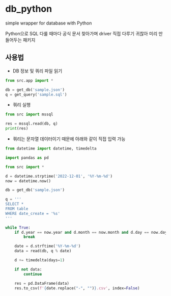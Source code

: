 # db_python

simple wrapper for database with Python

Python으로 SQL 다룰 때마다 공식 문서 찾아가며 driver 직접 다루기 귀찮아 미리 만들어두는 패키지

## 사용법

- DB 정보 및 쿼리 파일 읽기

```python
from src.app import *

db = get_db('sample.json')
q = get_query('sample.sql')
```

- 쿼리 실행

```python
from src import mssql

res = mssql.read(db, q)
print(res)
```

- 쿼리는 문자열 데이터이기 때문에 아래와 같이 직접 입력 가능

```python
from datetime import datetime, timedelta

import pandas as pd

from src import *

d = datetime.strptime('2022-12-01', '%Y-%m-%d')
now = datetime.now()

db = get_db('sample.json')

q = '''
SELECT *
FROM table
WHERE date_create = '%s'
'''

while True:
    if d.year == now.year and d.month == now.month and d.day == now.day:
        break

    date = d.strftime('%Y-%m-%d')
    data = read(db, q % date)

    d += timedelta(days=1)

    if not data:
        continue

    res = pd.DataFrame(data)
    res.to_csv(f'{date.replace("-", "")}.csv', index=False)
```